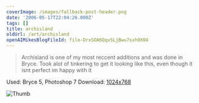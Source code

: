 ```yaml
---
coverImage: /images/fallback-post-header.png
date: '2006-05-17T22:04:26.000Z'
tags: []
title: archisland
oldUrl: /art/archisland
openAIMikesBlogFileId: file-DrxSOA6QqvSLjBwu7sxh0X04
---
```


> Archisland is one of my most reccent additions and was done in Bryce. Took alot of tinkering to get it looking like this, even though it isnt perfect im happy with it

Used: Bryce 5, Photoshop 7
Download: [1024x768](https://www.mikecann.blog/Images/Art-Full/archisland.jpg)

![Thumb](https://www.mikecann.blog/Images/Art-Thumbs/archisland.gif "Thumb")
